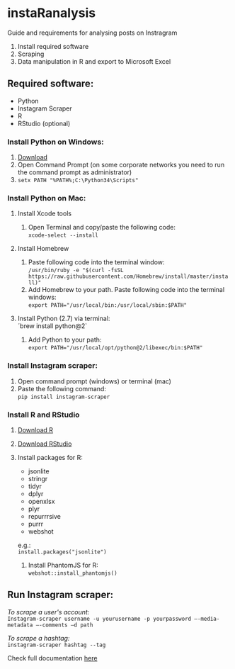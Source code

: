 # instaRanalysis
Guide and requirements for analysing posts on Instragram
1. Install required software<br/>
2. Scraping<br/>
3. Data manipulation in R and export to Microsoft Excel<br/>

## Required software:
* Python
* Instagram Scraper
* R
* RStudio (optional)

### Install Python on Windows:
1. [Download](https://www.python.org/downloads/release/python-2715/) <br/>
2. Open Command Prompt (on some corporate networks you need to run the command prompt as administrator)
3. `setx PATH "%PATH%;C:\Python34\Scripts"`

### Install Python on Mac:
1. Install Xcode tools <br/>
    1. Open Terminal and copy/paste the following code:<br/>
    `xcode-select --install`

2. Install Homebrew <br/>
    1. Paste following code into the terminal window:<br/>
    `/usr/bin/ruby -e "$(curl -fsSL https://raw.githubusercontent.com/Homebrew/install/master/install)"`
    2. Add Homebrew to your path. Paste following code into the terminal windows: <br/>
    `export PATH="/usr/local/bin:/usr/local/sbin:$PATH"`
  
3. Install Python (2.7) via terminal:<br/>
´brew install python@2`
    1. Add Python to your path:<br/>
    `export PATH="/usr/local/opt/python@2/libexec/bin:$PATH"`

### Install Instagram scraper:
1. Open command prompt (windows) or terminal (mac)
2. Paste the following command: <br/>
`pip install instagram-scraper`

### Install R and RStudio
1. [Download R](https://cran.r-project.org/)
2. [Download RStudio](https://www.rstudio.com/products/rstudio/download/)
3. Install packages for R:<br/>
    - jsonlite
    - stringr
    - tidyr
    - dplyr
    - openxlsx
    - plyr
    - repurrrsive
    - purrr
    - webshot
  
    e.g.:<br/>
    `install.packages("jsonlite")`
  
    1. Install PhantomJS for R:<br/>
    `webshot::install_phantomjs()`

## Run Instagram scraper:

*To scrape a user's account:*<br/>
`Instagram-scraper username -u yourusername -p yourpassword –-media-metadata –-comments –d path`

*To scrape a hashtag:*<br/>
`instagram-scraper hashtag --tag`

Check full documentation [here](https://github.com/rarcega/instagram-scraper)
